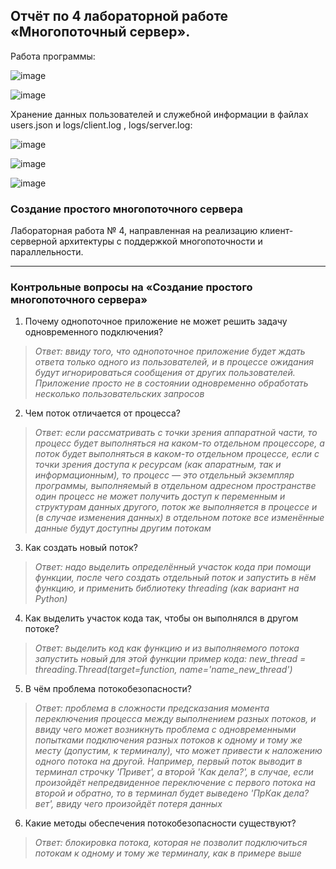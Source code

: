 ## Отчёт по 4 лабораторной работе «Многопоточный сервер».

Работа программы:

![image](https://user-images.githubusercontent.com/71630161/141160640-76f2c443-0273-4af8-8469-ad9d245f9123.png)

![image](https://user-images.githubusercontent.com/71630161/141161300-89df5449-2eba-413a-87fd-47fb29dae495.png)

Хранение данных пользователей и служебной информации в файлах users.json и logs/client.log , logs/server.log:

![image](https://user-images.githubusercontent.com/71630161/141161640-12a016b6-05af-43e4-be9b-6872d5defedd.png)

![image](https://user-images.githubusercontent.com/71630161/141161767-b1885858-5515-43d1-8165-3885717c1b6e.png)

![image](https://user-images.githubusercontent.com/71630161/141161801-1e66f4c4-86b2-418e-a8a9-248f0b521f80.png)


### Создание простого многопоточного сервера

Лабораторная работа № 4, направленная на реализацию клиент-серверной архитектуры с поддержкой многопоточности и параллельности.

---

### Контрольные вопросы на «Создание простого многопоточного сервера»
1. Почему однопоточное приложение не может решить задачу одновременного подключения?
>*Ответ: ввиду того, что однопоточное приложение будет ждать ответа только одного из пользователей, и в процессе ожидания будут игнорироваться сообщения от других пользователей. Приложение просто не в состоянии одновременно обработать несколько пользовательских запросов*
2. Чем поток отличается от процесса?
>*Ответ: если рассматривать с точки зрения аппаратной части, то процесс будет выполняться на каком-то отдельном процессоре, а поток будет выполняться в каком-то отдельном процессе,
>если с точки зрения доступа к ресурсам (как апаратным, так и информационным), то процесс — это отдельный экземпляр программы, выполняемый в отдельном адресном пространстве
> один процесс не может получить доступ к переменным и структурам данных другого,
> поток же выполняется в процессе и (в случае изменения данных) в отдельном потоке 
> все изменённые данные будут доступны другим потокам*
3. Как создать новый поток?
>*Ответ: надо выделить определённый участок кода при помощи функции, после чего создать отдельный поток и запустить в нём функцию, и применить библиотеку threading (как вариант на Python)*
4. Как выделить участок кода так, чтобы он выполнялся в другом потоке?
>*Ответ: выделить код как функцию и из выполняемого потока запустить новый для этой функции
> пример кода:
>new_thread = threading.Thread(target=function, name='name_new_thread')*
5. В чём проблема потокобезопасности?
>*Ответ: проблема в сложности предсказания момента переключения процесса между выполнением разных потоков,
> и ввиду чего может возникнуть проблема с одновременными попытками подключения разных потоков к одному и тому же месту (допустим, к терминалу),
> что может привести к наложению одного потока на другой. Например, первый поток выводит в терминал строчку 'Привет', а второй 'Как дела?', в случае, если произойдёт непредвиденное переключение с первого потока на второй и обратно, то в терминал будет выведено 'ПрКак дела?вет', ввиду чего произойдёт потеря данных*
6. Какие методы обеспечения потокобезопасности существуют?
>*Ответ: блокировка потока, которая не позволит подключиться потокам к одному и тому же терминалу, как в примере выше*
